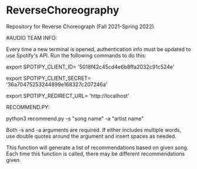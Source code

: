 # ReverseChoreography
Repository for Reverse Choreograph (Fall 2021-Spring 2022)



#AUDIO TEAM INFO: 

Every time a new terminal is opened, authentication info must be
updated to use Spotify's API. Run the following commands to do this:

export SPOTIPY_CLIENT_ID= '5018f42c45cd4e6b8ffa2032c91c524e'

export SPOTIPY_CLIENT_SECRET= '36a70475253244899e168327c207246a'

export SPOTIPY_REDIRECT_URL= 'http://localhost'

RECOMMEND.PY:

python3 recommend.py -s "song name" -a "artist name"

Both -s and -a arguments are required. If either includes
multiple words, use double quotes around the argument and
insert spaces as needed.

This function will generate a list of recommendations 
based on given song. Each time this function is called, 
there may be different recommendations given.
